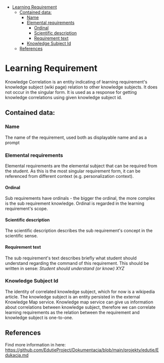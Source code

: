 <!-- TOC -->

* [Learning Requirement](#learning-requirement)
    * [Contained data:](#contained-data)
        * [Name](#name)
        * [Elemental requirements](#elemental-requirements)
            * [Ordinal](#ordinal)
            * [Scientific description](#scientific-description)
            * [Requirement text](#requirement-text)
        * [Knowledge Subject Id](#knowledge-subject-id)
    * [References](#references)

<!-- TOC -->

# Learning Requirement

Knowledge Correlation is an entity indicating of learning requirement's knowledge subject (wiki page) relation to other
knowledge subjects.
It does not occur in the singular form. It is used as a response for getting knowledge correlations using given
knowledge subject id.

## Contained data:

### Name

The name of the requirement, used both as displayable name and as a prompt

### Elemental requirements

Elemental requirements are the elemental subject that can be required from the student. As this is the most 
singular requirement form, it can be referenced from different context (e.g. personalization context).

#### Ordinal

Sub requirements have ordinals - the bigger the ordinal, the more complex is the sub requirement knowledge.
Ordinal is regarded in the learning requirement's scope.

#### Scientific description

The scientific description describes the sub requirement's concept in the scientific sense.

#### Requirement text

The sub requirement's text describes briefly what student should understand regarding the command of this requirement.
This should be written in sense: *Student should understand (or know) XYZ*

### Knowledge Subject Id

The identity of correlated knowledge subject, which for now is a wikipedia article. The knowledge subject
is an entity persisted in the external Knowledge Map service. Knowledge map service can give us information about
correlations between knowledge subject, therefore we can correlate learning requirements as the relation between
the requirement and knowledge subject is one-to-one.

## References

Find more information in here: https://github.com/EdutieProject/Dokumentacja/blob/main/projekty/edutie/Edukacja.md

